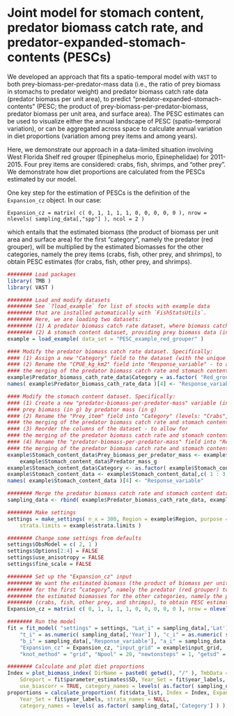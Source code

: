  # Joint model for stomach content, predator biomass catch rate, and predator-expanded-stomach-contents (PESCs)

We developed an approach that fits a spatio-temporal model with `VAST` to both prey-biomass-per-predator-mass data (i.e., the ratio of prey biomass in stomachs to predator weight) and predator biomass catch rate data (predator biomass per unit area), to predict “predator-expanded-stomach-contents” (PESC; the product of prey-biomass-per-predator-biomass, predator biomass per unit area, and surface area). The PESC estimates can be used to visualize either the annual landscape of PESC (spatio-temporal variation), or can be aggregated across space to calculate annual variation in diet proportions (variation among prey items and among years). 

Here, we demonstrate our approach in a data-limited situation involving West Florida Shelf red grouper (Epinephelus morio, Epinephelidae) for 2011-2015. Four prey items are considered: crabs, fish, shrimps, and “other prey”. We demonstrate how diet proportions are calculated from the PESCs estimated by our model. 

One key step for the estimation of PESCs is the definition of the `Expansion_cz` object. In our case:

`Expansion_cz = matrix( c( 0, 1, 1, 1, 1, 0, 0, 0, 0, 0 ), nrow = nlevels( sampling_data[,"spp"] ), ncol = 2 )`

which entails that the estimated biomass (the product of biomass per unit area and surface area) for the first “category”, namely the predator (red grouper), will be multiplied by the estimated biomasses for the other categories, namely the prey items (crabs, fish, other prey, and shrimps), to obtain PESC estimates (for crabs, fish, other prey, and shrimps). 

```R
######## Load packages
library( TMB )
library( VAST )

######## Load and modify datasets
######## See `?load_example` for list of stocks with example data
######## that are installed automatically with `FishStatsUtils`.
######## Here, we are loading two datasets:
######## (1) A predator biomass catch rate dataset, where biomass catch rate is in kg per square-km
######## (2) A stomach content dataset, providing prey biomass data (in g) and predator mass data (in g)
example = load_example( data_set = "PESC_example_red_grouper" )

#### Modify the predator biomass catch rate dataset. Specifically:
#### (1) Assign a new "Category" field to the dataset (with the unique level "Red_grouper")
#### (2) Rename the "CPUE_kg_km2" field into "Response_variable" - to allow for 
#### the merging of the predator biomass catch rate and stomach content datasets 
example$Predator_biomass_cath_rate_data$Category = as.factor( "Red_grouper" )
names( example$Predator_biomass_cath_rate_data )[4] <- "Response_variable"

#### Modify the stomach content dataset. Specifically:
#### (1) Create a new "predator-biomass-per-predator-mass" variable (in g per g of predator), by dividing
#### prey biomass (in g) by predator mass (in g)
#### (2) Rename the "Prey_item" field into "Category" (levels: "Crabs", "Fish", "Shrimps", and "Other") - to allow for 
#### the merging of the predator biomass catch rate and stomach content datasets 
#### (3) Reorder the columns of the dataset - to allow for 
#### the merging of the predator biomass catch rate and stomach content datasets 
#### (4) Rename the "predator-biomass-per-predator-mass" field into "Response_variable" - to allow for 
#### the merging of the predator biomass catch rate and stomach content datasets 
example$Stomach_content_data$Prey_biomass_per_predator_mass <- example$Stomach_content_data$Prey_biomass_in_stomach_g / 
	example$Stomach_content_data$Predator_mass_g 
example$Stomach_content_data$Category <- as.factor( example$Stomach_content_data$Prey_item )
example$Stomach_content_data <- example$Stomach_content_data[,c( 1 : 3, 8, 7, 9 )]
names( example$Stomach_content_data )[4] <- "Response_variable"

######## Merge the predator biomass catch rate and stomach content datasets
sampling_data <- rbind( example$Predator_biomass_cath_rate_data, example$Stomach_content_data )

######## Make settings
settings = make_settings( n_x = 300, Region = example$Region, purpose = "index",
	strata.limits = example$strata.limits )

######## Change some settings from defaults
settings$ObsModel = c( 2, 1 )
settings$Options[2:4] = FALSE
settings$use_anisotropy = FALSE
settings$fine_scale = FALSE

######## Set up the "Expansion_cz" input
######## We want the estimated biomass (the product of biomass per unit area and surface area) 
######## for the first “category”, namely the predator (red grouper) to be multiplied by 
######## the estimated biomasses for the other categories, namely the prey items 
######## (crabs, fish, other prey, and shrimps), to obtain PESC estimates (for crabs, fish, other prey, and shrimps).
Expansion_cz = matrix( c( 0, 1, 1, 1, 1, 0, 0, 0, 0, 0 ), nrow = nlevels( sampling_data[,"Category"] ), ncol = 2 ) 

######## Run the model
fit = fit_model( "settings" = settings, "Lat_i" = sampling_data[,'Lat'], "Lon_i" = sampling_data[,'Lon'],
	"t_i" = as.numeric( sampling_data[,'Year'] ), "c_i" = as.numeric( sampling_data[,"Category"] ) - 1,
  	"b_i" = sampling_data[,'Response_variable'], "a_i" = sampling_data[,'Area_swept_km2'], 
	"Expansion_cz" = Expansion_cz, "input_grid" = example$input_grid, 
	"knot_method" = "grid", "Npool" = 20, "newtonsteps" = 1, "getsd" = TRUE, test_fit = FALSE )

######## Calculate and plot diet proportions
Index = plot_biomass_index( DirName = paste0( getwd(), "/" ), TmbData = fit$data_list, 
	Sdreport = fit$parameter_estimates$SD, Year_Set = fit$year_labels, Years2Include = fit$years_to_plot, 
	use_biascorr = TRUE, category_names = levels( as.factor( sampling_data[,'Category'] ) ) )
proportions = calculate_proportion( fit$data_list, Index = Index, Expansion_cz = Expansion_cz, 
	Year_Set = fit$year_labels, strata_names = NULL, 
	category_names = levels( as.factor( sampling_data[,'Category'] ) ), PlotName2 = NA )

```
